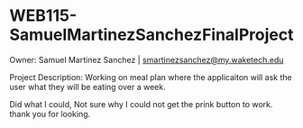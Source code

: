 # WEB115-SamuelMartinezSanchezFinalProject

Owner: Samuel Martinez Sanchez | smartinezsanchez@my.waketech.edu

Project Description: Working on meal plan where the applicaiton will ask the user what they will be eating over a week.

Did what I could, Not sure why I could not get the prink button to work.  thank you for looking.
